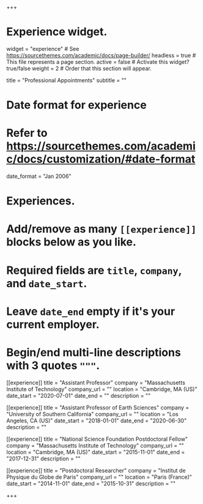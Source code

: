 +++
# Experience widget.
widget = "experience"  # See https://sourcethemes.com/academic/docs/page-builder/
headless = true  # This file represents a page section.
active = false  # Activate this widget? true/false
weight = 2  # Order that this section will appear.

title = "Professional Appointments"
subtitle = ""

# Date format for experience
#   Refer to https://sourcethemes.com/academic/docs/customization/#date-format
date_format = "Jan 2006"

# Experiences.
#   Add/remove as many `[[experience]]` blocks below as you like.
#   Required fields are `title`, `company`, and `date_start`.
#   Leave `date_end` empty if it's your current employer.
#   Begin/end multi-line descriptions with 3 quotes `"""`.
[[experience]]
  title = "Assistant Professor"
  company = "Massachusetts Institute of Technology"
  company_url = ""
  location = "Cambridge, MA (US)"
  date_start = "2020-07-01"
  date_end = ""
  description = ""
  
[[experience]]
  title = "Assistant Professor of Earth Sciences"
  company = "University of Southern California"
  company_url = ""
  location = "Los Angeles, CA (US)"
  date_start = "2018-01-01"
  date_end = "2020-06-30"
  description = ""

[[experience]]
  title = "National Science Foundation Postdoctoral Fellow"
  company = "Massachusetts Institute of Technology"
  company_url = ""
  location = "Cambridge, MA (US)"
  date_start = "2015-11-01"
  date_end = "2017-12-31"
  description = ""
  
[[experience]]
  title = "Postdoctoral Researcher"
  company = "Institut de Physique du Globe de Paris"
  company_url = ""
  location = "Paris (France)"
  date_start = "2014-11-01"
  date_end = "2015-10-31"
  description = ""

+++
